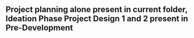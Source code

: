 <h2>Project planning alone present in current folder, Ideation Phase Project Design 1 and 2 present in Pre-Development</h2>
